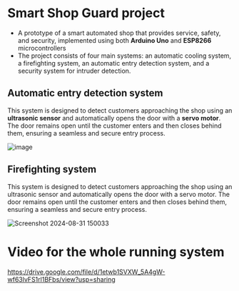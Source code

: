# Smart Shop Guard project
- A prototype of a smart automated shop that provides service, safety, and security, implemented using both **Arduino Uno** and **ESP8266** microcontrollers
- The project consists of four main systems: an automatic cooling system, a firefighting system, an automatic entry detection system, and a security system for intruder detection.

## Automatic entry detection system
This system is designed to detect customers approaching the shop using an **ultrasonic sensor** and automatically opens the door with a **servo motor**. The door remains open until the customer enters and then closes behind them, ensuring a seamless and secure entry process.

![image](https://github.com/user-attachments/assets/f86acbed-ca17-4638-957b-704dc8fc865c)


## Firefighting system
This system is designed to detect customers approaching the shop using an ultrasonic sensor and automatically opens the door with a servo motor. The door remains open until the customer enters and then closes behind them, ensuring a seamless and secure entry process.

![Screenshot 2024-08-31 150033](https://github.com/user-attachments/assets/8c1ad3f7-ac2c-4030-a00f-9a05861aa29b)


# Video for the whole running system

https://drive.google.com/file/d/1etwb1SVXW_5A4gW-wf63lvFS1rl1BFbs/view?usp=sharing


